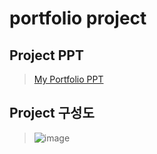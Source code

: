 <h1> portfolio project

## Project PPT

> <a href="https://docs.google.com/presentation/d/14eKG2WjbxBjXS6IY2ZXBqqgFe1zC2XkdDgiVrNnXM7E/edit#slide=id.p1">My Portfolio PPT </a>
 
## Project 구성도
 > ![image](https://user-images.githubusercontent.com/87507644/132822506-b37e16ef-6993-4f0a-af52-f24ac76bf2e4.PNG)

